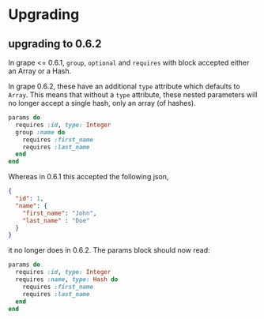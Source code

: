 # Upgrading

## upgrading to 0.6.2

In grape <= 0.6.1, `group`, `optional` and `requires` with block accepted
either an Array or a Hash.

In grape 0.6.2, these have an additional `type` attribute which defaults
to `Array`. This means that without a `type` attribute, these nested parameters
will no longer accept a single hash, only an array (of hashes).

```ruby
params do
  requires :id, type: Integer
  group :name do
    requires :first_name
    requires :last_name
  end
end
```

Whereas in 0.6.1 this accepted the following json,

```json
{
  "id": 1,
  "name": {
    "first_name": "John",
    "last_name" : "Doe"
  }
}
```

it no longer does in 0.6.2. The params block should now read:

```ruby
params do
  requires :id, type: Integer
  requires :name, type: Hash do
    requires :first_name
    requires :last_name
  end
end
```
